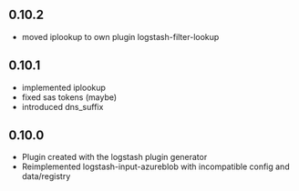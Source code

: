 ## 0.10.2
  - moved iplookup to own plugin logstash-filter-lookup

## 0.10.1
  - implemented iplookup
  - fixed sas tokens (maybe)
  - introduced dns_suffix

## 0.10.0
  - Plugin created with the logstash plugin generator
  - Reimplemented logstash-input-azureblob with incompatible config and data/registry
